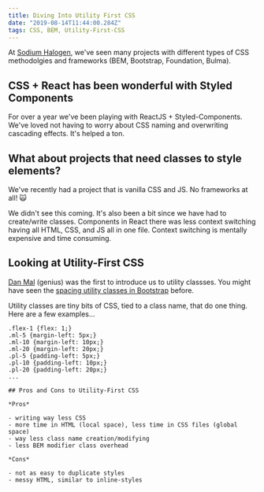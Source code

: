 ```yaml
---
title: Diving Into Utility First CSS
date: "2019-08-14T11:44:00.284Z"
tags: CSS, BEM, Utility-First-CSS
---
```


At [Sodium Halogen](http://sodiumhalogen.com?ref=chancesmithio-blog), we've seen many projects with different types of CSS methodolgies and frameworks (BEM, Bootstrap, Foundation, Bulma).

## CSS + React has been wonderful with Styled Components

For over a year we've been playing with ReactJS + Styled-Components. We've loved not having to worry about CSS naming and overwriting cascading effects. It's helped a ton.

## What about projects that need classes to style elements?

We've recently had a project that is vanilla CSS and JS. No frameworks at all! 🙀

We didn't see this coming. It's also been a bit since we have had to create/write classes. Components in React there was less context switching having all HTML, CSS, and JS all in one file. Context switching is mentally expensive and time consuming.

## Looking at Utility-First CSS

[Dan Mal](http://danmall.me/) (genius) was the first to introduce us to utility classses. You might have seen the [spacing utility classes in Bootstrap](https://getbootstrap.com/docs/4.3/utilities/spacing/) before.

Utility classes are tiny bits of CSS, tied to a class name, that do one thing. Here are a few examples...

```
.flex-1 {flex: 1;}
.ml-5 {margin-left: 5px;}
.ml-10 {margin-left: 10px;}
.ml-20 {margin-left: 20px;}
.pl-5 {padding-left: 5px;}
.pl-10 {padding-left: 10px;}
.pl-20 {padding-left: 20px;}
...

## Pros and Cons to Utility-First CSS

*Pros*

- writing way less CSS
- more time in HTML (local space), less time in CSS files (global space)
- way less class name creation/modifying
- less BEM modifier class overhead

*Cons*

- not as easy to duplicate styles
- messy HTML, similar to inline-styles